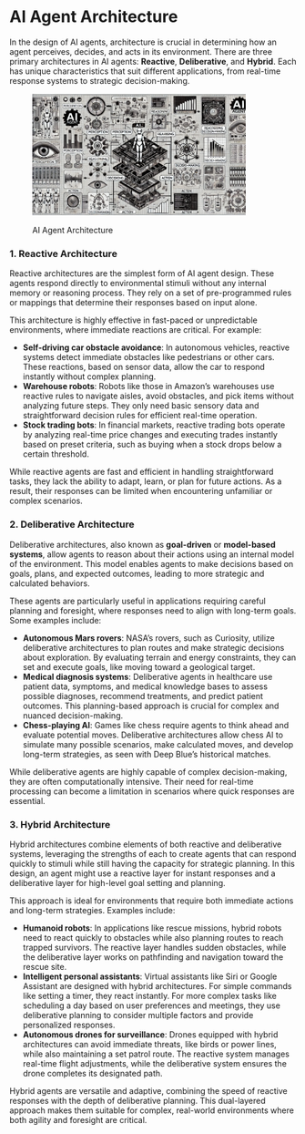 # AI Agent Architecture

In the design of AI agents, architecture is crucial in determining how an agent perceives, decides, and acts in its environment. There are three primary architectures in AI agents: **Reactive**, **Deliberative**, and **Hybrid**. Each has unique characteristics that suit different applications, from real-time response systems to strategic decision-making.

<div align="left">

<figure><img src="../../.gitbook/assets/image (2) (1) (1) (1) (1).png" alt="" width="375"><figcaption><p>AI Agent Architecture</p></figcaption></figure>

</div>

### **1. Reactive Architecture**

Reactive architectures are the simplest form of AI agent design. These agents respond directly to environmental stimuli without any internal memory or reasoning process. They rely on a set of pre-programmed rules or mappings that determine their responses based on input alone.

This architecture is highly effective in fast-paced or unpredictable environments, where immediate reactions are critical. For example:

* **Self-driving car obstacle avoidance**: In autonomous vehicles, reactive systems detect immediate obstacles like pedestrians or other cars. These reactions, based on sensor data, allow the car to respond instantly without complex planning.
* **Warehouse robots**: Robots like those in Amazon’s warehouses use reactive rules to navigate aisles, avoid obstacles, and pick items without analyzing future steps. They only need basic sensory data and straightforward decision rules for efficient real-time operation.
* **Stock trading bots**: In financial markets, reactive trading bots operate by analyzing real-time price changes and executing trades instantly based on preset criteria, such as buying when a stock drops below a certain threshold.

While reactive agents are fast and efficient in handling straightforward tasks, they lack the ability to adapt, learn, or plan for future actions. As a result, their responses can be limited when encountering unfamiliar or complex scenarios.

### **2. Deliberative Architecture**

Deliberative architectures, also known as **goal-driven** or **model-based systems**, allow agents to reason about their actions using an internal model of the environment. This model enables agents to make decisions based on goals, plans, and expected outcomes, leading to more strategic and calculated behaviors.

These agents are particularly useful in applications requiring careful planning and foresight, where responses need to align with long-term goals. Some examples include:

* **Autonomous Mars rovers**: NASA’s rovers, such as Curiosity, utilize deliberative architectures to plan routes and make strategic decisions about exploration. By evaluating terrain and energy constraints, they can set and execute goals, like moving toward a geological target.
* **Medical diagnosis systems**: Deliberative agents in healthcare use patient data, symptoms, and medical knowledge bases to assess possible diagnoses, recommend treatments, and predict patient outcomes. This planning-based approach is crucial for complex and nuanced decision-making.
* **Chess-playing AI**: Games like chess require agents to think ahead and evaluate potential moves. Deliberative architectures allow chess AI to simulate many possible scenarios, make calculated moves, and develop long-term strategies, as seen with Deep Blue’s historical matches.

While deliberative agents are highly capable of complex decision-making, they are often computationally intensive. Their need for real-time processing can become a limitation in scenarios where quick responses are essential.

### **3. Hybrid Architecture**

Hybrid architectures combine elements of both reactive and deliberative systems, leveraging the strengths of each to create agents that can respond quickly to stimuli while still having the capacity for strategic planning. In this design, an agent might use a reactive layer for instant responses and a deliberative layer for high-level goal setting and planning.

This approach is ideal for environments that require both immediate actions and long-term strategies. Examples include:

* **Humanoid robots**: In applications like rescue missions, hybrid robots need to react quickly to obstacles while also planning routes to reach trapped survivors. The reactive layer handles sudden obstacles, while the deliberative layer works on pathfinding and navigation toward the rescue site.
* **Intelligent personal assistants**: Virtual assistants like Siri or Google Assistant are designed with hybrid architectures. For simple commands like setting a timer, they react instantly. For more complex tasks like scheduling a day based on user preferences and meetings, they use deliberative planning to consider multiple factors and provide personalized responses.
* **Autonomous drones for surveillance**: Drones equipped with hybrid architectures can avoid immediate threats, like birds or power lines, while also maintaining a set patrol route. The reactive system manages real-time flight adjustments, while the deliberative system ensures the drone completes its designated path.

Hybrid agents are versatile and adaptive, combining the speed of reactive responses with the depth of deliberative planning. This dual-layered approach makes them suitable for complex, real-world environments where both agility and foresight are critical.
